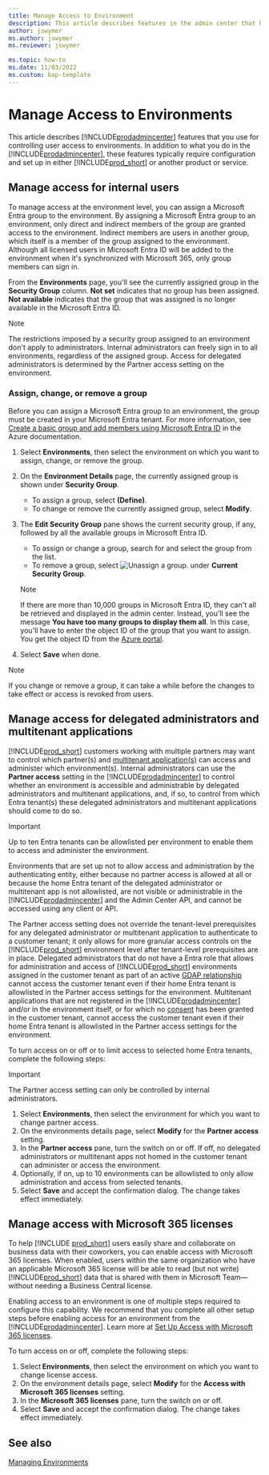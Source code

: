 ```yaml
---
title: Manage Access to Environment
description: This article describes features in the admin center that help controlling user access to environments.
author: jswymer
ms.author: jswymer
ms.reviewer: jswymer

ms.topic: how-to
ms.date: 11/03/2022
ms.custom: bap-template
---
```

# Manage Access to Environments

This article describes [!INCLUDE[prodadmincenter](../developer/includes/prodadmincenter.md)] features that you use for controlling user access to environments. In addition to what you do in the [!INCLUDE[prodadmincenter](../developer/includes/prodadmincenter.md)], these features typically require configuration and set up in either [!INCLUDE[prod_short](../developer/includes/prod_short.md)] or another product or service.

## Manage access for internal users

To manage access at the environment level, you can assign a Microsoft Entra group to the environment. By assigning a Microsoft Entra group to an environment, only direct and indirect members of the group are granted access to the environment. Indirect members are users in another group, which itself is a member of the group assigned to the environment. Although all licensed users in Microsoft Entra ID will be added to the environment when it's synchronized with Microsoft 365, only group members can sign in.

From the **Environments** page, you'll see the currently assigned group in the **Security Group** column. **Not set** indicates that no group has been assigned. **Not available** indicates that the group that was assigned is no longer available in the Microsoft Entra ID.

> [!NOTE]
> The restrictions imposed by a security group assigned to an environment don't apply to administrators. Internal administrators can freely sign in to all environments, regardless of the assigned group. Access for delegated administrators is determined by the Partner access setting on the environment.

### Assign, change, or remove a group

Before you can assign a Microsoft Entra group to an environment, the group must be created in your Microsoft Entra tenant. For more information, see [Create a basic group and add members using Microsoft Entra ID](/azure/active-directory/fundamentals/active-directory-groups-create-azure-portal) in the Azure documentation.

1. Select **Environments**, then select the environment on which you want to assign, change, or remove the group.
2. On the **Environment Details** page, the currently assigned group is shown under **Security Group**.

    - To assign a group, select **(Define)**.
    - To change or remove the currently assigned group, select **Modify**.
3. The **Edit Security Group** pane shows the current security group, if any, followed by all the available groups in Microsoft Entra ID.

   - To assign or change a group, search for and select the group from the list.
   - To remove a group, select ![Unassign a group.](../developer/media/admin/admin-center-delete-group.png) under **Current Security Group**.

    > [!NOTE]
    > If there are more than 10,000 groups in Microsoft Entra ID, they can't all be retrieved and displayed in the admin center. Instead, you'll see the message **You have too many groups to display them all**. In this case, you'll have to enter the object ID of the group that you want to assign. You get the object ID from the [Azure portal](https://portal.azure.com).

4. Select **Save** when done.

> [!NOTE]
> If you change or remove a group, it can take a while before the changes to take effect or access is revoked from users.

## Manage access for delegated administrators and multitenant applications

[!INCLUDE[prod_short](../developer/includes/prod_short.md)] customers working with multiple partners may want to control which partner(s) and [multitenant application(s)](administration-center-api.md#authenticate-using-service-to-service-microsoft-entra-apps-client-credentials-flow) can access and administer which environment(s). Internal administrators can use the **Partner access** setting in the [!INCLUDE[prodadmincenter](../developer/includes/prodadmincenter.md)] to control whether an environment is accessible and administrable by delegated administrators and multitenant applications, and, if so, to control from which Entra tenant(s) these delegated administrators and multitenant applications should come to do so.

> [!IMPORTANT]
> Up to ten Entra tenants can be allowlisted per environment to enable them to access and administer the environment.

Environments that are set up not to allow access and administration by the authenticating entity, either because no partner access is allowed at all or because the home Entra tenant of the delegated administrator or multitenant app is not allowlisted, are not visible or administrable in the [!INCLUDE[prodadmincenter](../developer/includes/prodadmincenter.md)] and the Admin Center API, and cannot be accessed using any client or API.

The Partner access setting does not override the tenant-level prerequisites for any delegated administrator or multitenant application to authenticate to a customer tenant; it only allows for more granular access controls on the [!INCLUDE[prod_short](../developer/includes/prod_short.md)] environment level after tenant-level prerequisites are in place. Delegated administrators that do not have a Entra role that allows for administration and access of [!INCLUDE[prod_short](../developer/includes/prod_short.md)] environments assigned in the customer tenant as part of an active [GDAP relationship](/partner-center/customers/gdap-introduction) cannot access the customer tenant even if their home Entra tenant is allowlisted in the Partner access settings for the environment. Multitenant applications that are not registered in the [!INCLUDE[prodadmincenter](../developer/includes/prodadmincenter.md)] and/or in the environment itself, or for which no [consent](/entra/identity/enterprise-apps/grant-admin-consent) has been granted in the customer tenant, cannot access the customer tenant even if their home Entra tenant is allowlisted in the Partner access settings for the environment.

To turn access on or off or to limit access to selected home Entra tenants, complete the following steps:

> [!IMPORTANT]
> The Partner access setting can only be controlled by internal administrators.

1. Select **Environments**, then select the environment for which you want to change partner access.
2. On the environments details page, select **Modify** for the **Partner access** setting.
3. In the **Partner access** pane, turn the switch on or off. If off, no delegated administrators or multitenant apps not homed in the customer tenant can administer or access the environment.
4. Optionally, if on, up to 10 environments can be allowlisted to only allow administration and access from selected tenants.
5. Select **Save** and accept the confirmation dialog. The change takes effect immediately.

## Manage access with Microsoft 365 licenses

To help [!INCLUDE [prod_short](../developer/includes/prod_short.md)] users easily share and collaborate on business data with their coworkers, you can enable access with Microsoft 365 licenses. When enabled, users within the same organization who have an applicable Microsoft 365 license will be able to read (but not write) [!INCLUDE[prod_short](../developer/includes/prod_short.md)] data that is shared with them in Microsoft Team&mdash;without needing a Business Central license.

Enabling access to an environment is one of multiple steps required to configure this capability. We recommend that you complete all other setup steps before enabling access for an environment from the [!INCLUDE[prodadmincenter](../developer/includes/prodadmincenter.md)]. Learn more at [Set Up Access with Microsoft 365 licenses](/dynamics365/business-central/admin-access-with-m365-license). 

To turn access on or off, complete the following steps:

1. Select **Environments**, then select the environment on which you want to change license access.
2. On the environment details page, select **Modify** for the **Access with Microsoft 365 licenses** setting. 
3. In the **Microsoft 365 licenses** pane, turn the switch on or off.
4. Select **Save** and accept the confirmation dialog. The change takes effect immediately.

## See also

[Managing Environments](tenant-admin-center-environments.md)  